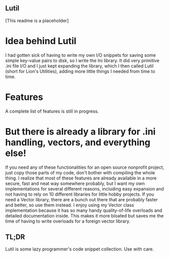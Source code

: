 ## Lutil

[This readme is a placeholder]

# Idea behind Lutil

I had gotten sick of having to write my own I/O snippets for saving some simple key-value pairs to disk, so I write the Ini library. It did very primitive .ini file I/O and I just kept expanding the library, which I then called Lutil (short for Lion's Utilities), adding more little things I needed from time to time.

# Features

A complete list of features is still in progress.

# But there is already a library for .ini handling, vectors, and everything else!

If you need any of these functionalities for an open source nonprofit project, just copy those parts of my code, don't bother with compiling the whole thing. 
I realize that most of these features are already available in a more secure, fast and neat way somewhere probably, but I want my own implementations for several different reasons, including easy expansion and not having to rely on 10 different libraries for little hobby projects. 
If you need a Vector library, there are a bunch out there that are probably faster and better, so use them instead. I enjoy using my Vector class implementation because it has so many handy quality-of-life overloads and detailed documentation inside. This makes it more bloated but saves me the time of having to write overloads for a foreign vector library.

## TL;DR

Lutil is some lazy programmer's code snippet collection. Use with care.